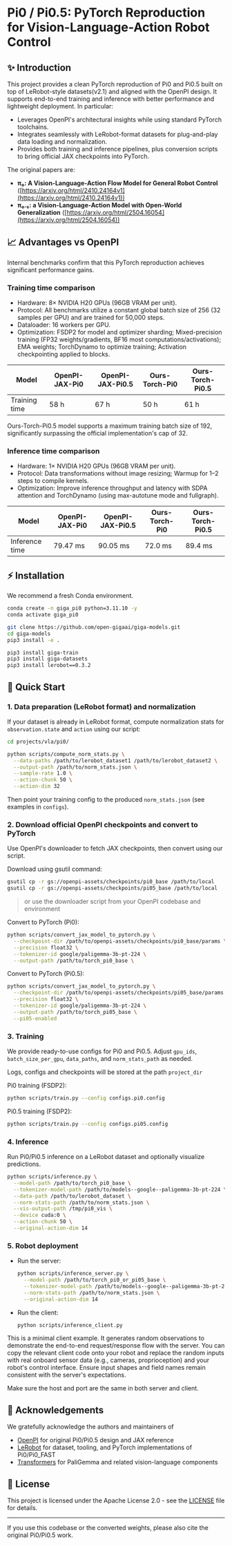 # Pi0 / Pi0.5: PyTorch Reproduction for Vision-Language-Action Robot Control

## ✨ Introduction

This project provides a clean PyTorch reproduction of Pi0 and Pi0.5 built on top of LeRobot-style datasets(v2.1) and aligned with the OpenPI design. It supports end-to-end training and inference with better performance and lightweight deployment. In particular:

- Leverages OpenPI's architectural insights while using standard PyTorch toolchains.
- Integrates seamlessly with LeRobot-format datasets for plug-and-play data loading and normalization.
- Provides both training and inference pipelines, plus conversion scripts to bring official JAX checkpoints into PyTorch.

The original papers are:

- **π₀: A Vision-Language-Action Flow Model for General Robot Control** ([https://arxiv.org/html/2410.24164v1](https://arxiv.org/html/2410.24164v1))
- **π₀.₅: a Vision-Language-Action Model with Open-World Generalization** ([https://arxiv.org/html/2504.16054](https://arxiv.org/html/2504.16054))

## 📈 Advantages vs OpenPI

Internal benchmarks confirm that this PyTorch reproduction achieves significant performance gains.

### Training time comparison

- Hardware: 8× NVIDIA H20 GPUs (96GB VRAM per unit).
- Protocol: All benchmarks utilize a constant global batch size of 256 (32 samples per GPU) and are trained for 50,000 steps.
- Dataloader: 16 workers per GPU.
- Optimization: FSDP2 for model and optimizer sharding; Mixed-precision training (FP32 weights/gradients, BF16 most computations/activations); EMA weights; TorchDynamo to optimize training; Activation checkpointing applied to blocks.

| Model         | OpenPI-JAX-Pi0 | OpenPI-JAX-Pi0.5 | Ours-Torch-Pi0 | Ours-Torch-Pi0.5 |
| ------------- |----------------|------------------|----------------|------------------|
| Training time | 58 h           | 67 h             | 50 h           | 61 h             |

Ours-Torch-Pi0.5 model supports a maximum training batch size of 192, significantly surpassing the official implementation's cap of 32.

### Inference time comparison

- Hardware: 1× NVIDIA H20 GPUs (96GB VRAM per unit).
- Protocol: Data transformations without image resizing; Warmup for 1–2 steps to compile kernels.
- Optimization: Improve inference throughput and latency with SDPA attention and TorchDynamo (using max-autotune mode and fullgraph).

| Model          | OpenPI-JAX-Pi0 | OpenPI-JAX-Pi0.5 | Ours-Torch-Pi0 | Ours-Torch-Pi0.5 |
| -------------- |----------------|------------------|----------------|------------------|
| Inference time | 79.47 ms       | 90.05 ms         | 72.0 ms        | 89.4 ms          |

## ⚡ Installation

We recommend a fresh Conda environment.

```bash
conda create -n giga_pi0 python=3.11.10 -y
conda activate giga_pi0

git clone https://github.com/open-gigaai/giga-models.git
cd giga-models
pip3 install -e .

pip3 install giga-train
pip3 install giga-datasets
pip3 install lerobot==0.3.2
```

## 🚀 Quick Start

### 1. Data preparation (LeRobot format) and normalization

If your dataset is already in LeRobot format, compute normalization stats for `observation.state` and `action` using our script:

```bash
cd projects/vla/pi0/

python scripts/compute_norm_stats.py \
  --data-paths /path/to/lerobot_dataset1 /path/to/lerobot_dataset2 \
  --output-path /path/to/norm_stats.json \
  --sample-rate 1.0 \
  --action-chunk 50 \
  --action-dim 32

```

Then point your training config to the produced `norm_stats.json` (see examples in `configs`).

### 2. Download official OpenPI checkpoints and convert to PyTorch

Use OpenPI's downloader to fetch JAX checkpoints, then convert using our script.

Download using gsutil command:

```bash
gsutil cp -r gs://openpi-assets/checkpoints/pi0_base /path/to/local
gsutil cp -r gs://openpi-assets/checkpoints/pi05_base /path/to/local
```

> or use the downloader script from your OpenPI codebase and environment

Convert to PyTorch (Pi0):

```bash
python scripts/convert_jax_model_to_pytorch.py \
  --checkpoint-dir /path/to/openpi-assets/checkpoints/pi0_base/params \
  --precision float32 \
  --tokenizer-id google/paligemma-3b-pt-224 \
  --output-path /path/to/torch_pi0_base \
```

Convert to PyTorch (Pi0.5):

```bash
python scripts/convert_jax_model_to_pytorch.py \
  --checkpoint-dir /path/to/openpi-assets/checkpoints/pi05_base/params \
  --precision float32 \
  --tokenizer-id google/paligemma-3b-pt-224 \
  --output-path /path/to/torch_pi05_base \
  --pi05-enabled
```

### 3. Training

We provide ready-to-use configs for Pi0 and Pi0.5. Adjust `gpu_ids`, `batch_size_per_gpu`, `data_paths`, and `norm_stats_path` as needed.

Logs, configs and checkpoints will be stored at the path `project_dir`

Pi0 training (FSDP2):

```bash
python scripts/train.py --config configs.pi0.config
```

Pi0.5 training (FSDP2):

```bash
python scripts/train.py --config configs.pi05.config
```

### 4. Inference

Run Pi0/Pi0.5 inference on a LeRobot dataset and optionally visualize predictions.

```bash
python scripts/inference.py \
  --model-path /path/to/torch_pi0_base \
  --tokenizer-model-path /path/to/models--google--paligemma-3b-pt-224 \
  --data-path /path/to/lerobot_dataset \
  --norm-stats-path /path/to/norm_stats.json \
  --vis-output-path /tmp/pi0_vis \
  --device cuda:0 \
  --action-chunk 50 \
  --original-action-dim 14
```

### 5. Robot deployment


* Run the server:

  ```bash
  python scripts/inference_server.py \
    --model-path /path/to/torch_pi0_or_pi05_base \
    --tokenizer-model-path /path/to/models--google--paligemma-3b-pt-224 \
    --norm-stats-path /path/to/norm_stats.json \
    --original-action-dim 14
  ```

* Run the client:

  ```bash
  python scripts/inference_client.py
  ```

This is a minimal client example. It generates random observations to demonstrate the end-to-end request/response flow with the server. You can copy the relevant client code onto your robot and replace the random inputs with real onboard sensor data (e.g., cameras, proprioception) and your robot's control interface. Ensure input shapes and field names remain consistent with the server's expectations.

Make sure the host and port are the same in both server and client.


## 🤝 Acknowledgements

We gratefully acknowledge the authors and maintainers of

- [OpenPI](https://github.com/Physical-Intelligence/openpi) for original Pi0/Pi0.5 design and JAX reference
- [LeRobot](https://github.com/huggingface/lerobot) for dataset, tooling, and PyTorch implementations of Pi0/Pi0_FAST
- [Transformers](https://github.com/huggingface/transformers) for PaliGemma and related vision-language components

## 📄 License

This project is licensed under the Apache License 2.0 - see the [LICENSE](LICENSE) file for details.

______________________________________________________________________

If you use this codebase or the converted weights, please also cite the original Pi0/Pi0.5 work.
